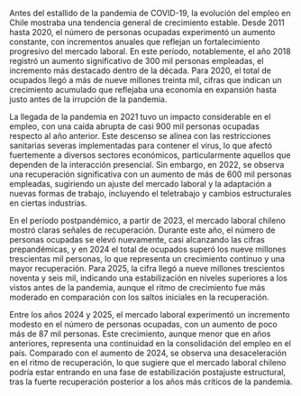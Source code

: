 Antes del estallido de la pandemia de COVID-19, la evolución del empleo en Chile mostraba una tendencia general de crecimiento estable. Desde 2011 hasta 2020, el número de personas ocupadas experimentó un aumento constante, con incrementos anuales que reflejan un fortalecimiento progresivo del mercado laboral. En este período, notablemente, el año 2018 registró un aumento significativo de 300 mil personas empleadas, el incremento más destacado dentro de la década. Para 2020, el total de ocupados llegó a más de nueve millones treinta mil, cifras que indican un crecimiento acumulado que reflejaba una economía en expansión hasta justo antes de la irrupción de la pandemia.

La llegada de la pandemia en 2021 tuvo un impacto considerable en el empleo, con una caída abrupta de casi 900 mil personas ocupadas respecto al año anterior. Este descenso se alinea con las restricciones sanitarias severas implementadas para contener el virus, lo que afectó fuertemente a diversos sectores económicos, particularmente aquellos que dependen de la interacción presencial. Sin embargo, en 2022, se observa una recuperación significativa con un aumento de más de 600 mil personas empleadas, sugiriendo un ajuste del mercado laboral y la adaptación a nuevas formas de trabajo, incluyendo el teletrabajo y cambios estructurales en ciertas industrias.

En el período postpandémico, a partir de 2023, el mercado laboral chileno mostró claras señales de recuperación. Durante este año, el número de personas ocupadas se elevó nuevamente, casi alcanzando las cifras prepandémicas, y en 2024 el total de ocupados superó los nueve millones trescientas mil personas, lo que representa un crecimiento continuo y una mayor recuperación. Para 2025, la cifra llegó a nueve millones trescientos noventa y seis mil, indicando una estabilización en niveles superiores a los vistos antes de la pandemia, aunque el ritmo de crecimiento fue más moderado en comparación con los saltos iniciales en la recuperación.

Entre los años 2024 y 2025, el mercado laboral experimentó un incremento modesto en el número de personas ocupadas, con un aumento de poco más de 87 mil personas. Este crecimiento, aunque menor que en años anteriores, representa una continuidad en la consolidación del empleo en el país. Comparado con el aumento de 2024, se observa una desaceleración en el ritmo de recuperación, lo que sugiere que el mercado laboral chileno podría estar entrando en una fase de estabilización postajuste estructural, tras la fuerte recuperación posterior a los años más críticos de la pandemia.
